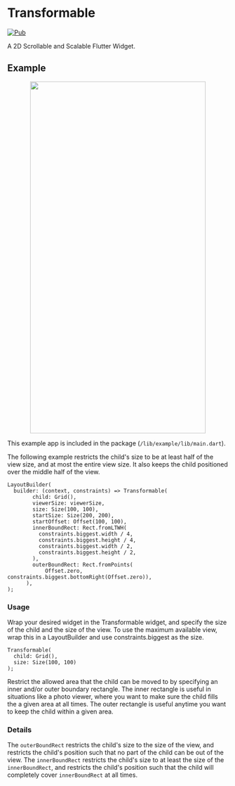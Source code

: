 

# Transformable

[![Pub](https://img.shields.io/pub/v/transformable.svg)](https://pub.dartlang.org/packages/transformable)

A 2D Scrollable and Scalable Flutter Widget.

## Example

<p align="center">
<img width="400" height="800" src="lib/example/screenshots/example.gif">
</p>

This example app is included in the package (`/lib/example/lib/main.dart`).

The following example restricts the child's size to be at least half of the view size, and at most the entire view size. It also keeps the child positioned over the middle half of the view.

```
LayoutBuilder(
  builder: (context, constraints) => Transformable(
        child: Grid(),
        viewerSize: viewerSize,
        size: Size(100, 100),
        startSize: Size(200, 200),
        startOffset: Offset(100, 100),
        innerBoundRect: Rect.fromLTWH(
          constraints.biggest.width / 4,
          constraints.biggest.height / 4,
          constraints.biggest.width / 2,
          constraints.biggest.height / 2,
        ),
        outerBoundRect: Rect.fromPoints(
            Offset.zero, constraints.biggest.bottomRight(Offset.zero)),
      ),
);
```


### Usage

Wrap your desired widget in the Transformable widget, and specify the size of the child and the size of the view. To use the maximum available view, wrap this in a LayoutBuilder and use constraints.biggest as the size.

```
Transformable(
  child: Grid(),
  size: Size(100, 100)
);
```

Restrict the allowed area that the child can be moved to by specifying an inner and/or outer boundary rectangle.
The inner rectangle is useful in situations like a photo viewer, where you want to make sure the child fills the a given area at all times.
The outer rectangle is useful anytime you want to keep the child within a given area.

### Details

The `outerBoundRect` restricts the child's size to the size of the view, and restricts the child's position such that no part of the child can be out of the view. The `innerBoundRect` restricts the child's size to at least the size of the `innerBoundRect`, and restricts the child's position such that the child will completely cover `innerBoundRect` at all times.

          
